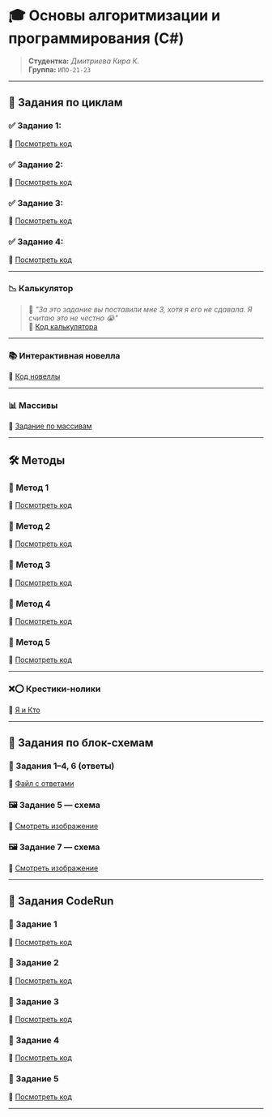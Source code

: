 # 🎓 Основы алгоритмизации и программирования (C#)

> **Студентка:** _Дмитриева Кира К._  
> **Группа:** `ИПО-21-23`

---

## 🔢 Задания по циклам

### ✅ Задание 1: 
🔗 [Посмотреть код](https://github.com/M1ss-Kira/fisherman/blob/main/циклы/1)
### ✅ Задание 2: 
🔗 [Посмотреть код](https://github.com/M1ss-Kira/fisherman/blob/main/циклы/2)
### ✅ Задание 3:  
🔗 [Посмотреть код](https://github.com/M1ss-Kira/fisherman/blob/main/циклы/3)
### ✅ Задание 4:  
🔗 [Посмотреть код](https://github.com/M1ss-Kira/fisherman/blob/main/циклы/4)

---

### 📉 Калькулятор  
> 📝 _"За это задание вы поставили мне 3, хотя я его не сдавала. Я считаю это не честно 😭"_  
🔗 [Код калькулятора](https://github.com/M1ss-Kira/fisherman/blob/main/calc/%D1%82%D1%8F%D0%B6%D0%B5%D0%BB%D0%BE.cs)

---

### 📚 Интерактивная новелла  
🔗 [Код новеллы](https://github.com/M1ss-Kira/fisherman/blob/main/%D0%BD%D0%BE%D0%B2%D0%B5%D0%BB%D0%BB%D0%B0/novella.cs)

---

### 📊 Массивы  
🔗 [Задание по массивам](https://github.com/M1ss-Kira/fisherman/blob/main/%D0%BC%D0%B0%D1%81%D1%81%D0%B8%D0%B2/dz.cs)

---

## 🛠️ Методы

### 🧩 Метод 1  
🔗 [Посмотреть код](https://github.com/M1ss-Kira/fisherman/blob/main/metod/1met.cs)

### 🧩 Метод 2  
🔗 [Посмотреть код](https://github.com/M1ss-Kira/fisherman/blob/main/metod/2met.cs)

### 🧩 Метод 3  
🔗 [Посмотреть код](https://github.com/M1ss-Kira/fisherman/blob/main/metod/3met.cs)

### 🧩 Метод 4  
🔗 [Посмотреть код](https://github.com/M1ss-Kira/fisherman/blob/main/metod/4met.cs)

### 🧩 Метод 5  
🔗 [Посмотреть код](https://github.com/M1ss-Kira/fisherman/blob/main/metod/5met.cs)

---

### ❌⭕ Крестики-нолики  
🔗 [Я и Кто](https://github.com/M1ss-Kira/fisherman/blob/main/%D0%AF%D0%B8%D0%9A%D1%82%D0%BE/game.cs)

---

## 🧭 Задания по блок-схемам

### 📄 Задания 1–4, 6 (ответы)  
🔗 [Файл с ответами](https://github.com/M1ss-Kira/fisherman/blob/main/block/16dz.txt)

### 🖼️ Задание 5 — схема  
🔗 [Смотреть изображение](https://github.com/M1ss-Kira/fisherman/blob/main/block/5zd.jpg)

### 🖼️ Задание 7 — схема  
🔗 [Смотреть изображение](https://github.com/M1ss-Kira/fisherman/blob/main/block/%D0%91%D0%B5%D0%B7%20%D0%BD%D0%B0%D0%B7%D0%B2%D0%B0%D0%BD%D0%B8%D1%8F258_20250527083006.png)  

---

## 🚀 Задания CodeRun

### 🧪 Задание 1  
🔗 [Посмотреть код](https://github.com/M1ss-Kira/fisherman/blob/main/Run/First.cs)

### 🧪 Задание 2  
🔗 [Посмотреть код](https://github.com/M1ss-Kira/fisherman/blob/main/Run/Two.cs)

### 🧪 Задание 3  
🔗 [Посмотреть код](https://github.com/M1ss-Kira/fisherman/blob/main/Run/Three.cs)

### 🧪 Задание 4  
🔗 [Посмотреть код](https://github.com/M1ss-Kira/fisherman/blob/main/Run/Four.cs)

### 🧪 Задание 5  
🔗 [Посмотреть код](https://github.com/M1ss-Kira/fisherman/blob/main/Run/Five.cs)

---
